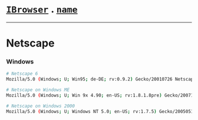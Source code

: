 # [`IBrowser`](/api/main/get-browser.md) . [`name`](../name.md)
---
# Netscape

### Windows

```sh
# Netscape 6
Mozilla/5.0 (Windows; U; Win95; de-DE; rv:0.9.2) Gecko/20010726 Netscape6/6.1

# Netscape on Windows ME
Mozilla/5.0 (Windows; U; Win 9x 4.90; en-US; rv:1.8.1.8pre) Gecko/20071015 Firefox/2.0.0.7 Navigator/9.0

# Netscape on Windows 2000
Mozilla/5.0 (Windows; U; Windows NT 5.0; en-US; rv:1.7.5) Gecko/20050519 Netscape/8.0.1
```